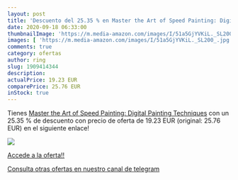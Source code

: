 ```yaml
---
layout: post
title: 'Descuento del 25.35 % en Master the Art of Speed Painting: Digita'
date: 2020-09-18 06:33:00
thumbnailImage: 'https://m.media-amazon.com/images/I/51a5GjYVKiL._SL200_.jpg'
images: [ 'https://m.media-amazon.com/images/I/51a5GjYVKiL._SL200_.jpg' ]
comments: true
category: ofertas
author: ring
slug: 1909414344
description:
actualPrice: 19.23 EUR
comparePrice: 25.76 EUR
inStock: true
---
```


Tienes [Master the Art of Speed Painting: Digital Painting Techniques](https://www.amazon.com/dp/1909414344/?tag=redken08-20) con un 25.35 % de descuento con precio de oferta de 19.23 EUR (original: 25.76 EUR) en el siguiente enlace!

[![](https://m.media-amazon.com/images/I/51a5GjYVKiL._SL200_.jpg)](https://www.amazon.com/dp/1909414344/?tag=redken08-20)

[Accede a la oferta!!](https://www.amazon.com/dp/1909414344/?tag=redken08-20)

[Consulta otras ofertas en nuestro canal de telegram](https://t.me/s/ofertas25)

